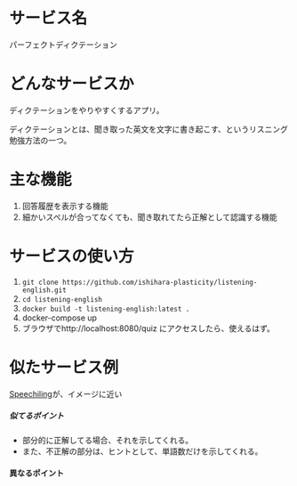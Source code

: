 # サービス名
パーフェクトディクテーション

# どんなサービスか
ディクテーションをやりやすくするアプリ。

ディクテーションとは、聞き取った英文を文字に書き起こす、というリスニング勉強方法の一つ。

# 主な機能
1. 回答履歴を表示する機能
2. 細かいスペルが合ってなくても、聞き取れてたら正解として認識する機能

# サービスの使い方
1. `git clone https://github.com/ishihara-plasticity/listening-english.git`
2. `cd listening-english`
3. `docker build -t listening-english:latest .`
4. docker-compose up
5. ブラウザでhttp://localhost:8080/quiz にアクセスしたら、使えるはず。

# 似たサービス例
[Speechiling](https://speechling.com/jp/dictation/english)が、イメージに近い

##### 似てるポイント
- 部分的に正解してる場合、それを示してくれる。
- また、不正解の部分は、ヒントとして、単語数だけを示してくれる。

#### 異なるポイント
